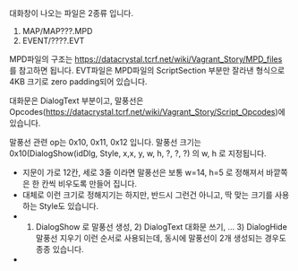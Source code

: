 대화창이 나오는 파일은 2종류 입니다.
1. MAP/MAP???.MPD
2. EVENT/????.EVT

MPD파일의 구조는 https://datacrystal.tcrf.net/wiki/Vagrant_Story/MPD_files 를 참고하면 됩니다.
EVT파일은 MPD파일의 ScriptSection 부분만 잘라낸 형식으로 4KB 크기로 zero padding되어 있습니다.

대화문은 DialogText 부분이고, 말풍선은 Opcodes(https://datacrystal.tcrf.net/wiki/Vagrant_Story/Script_Opcodes)에 있습니다.

말풍선 관련 op는 0x10, 0x11, 0x12 입니다.
말풍선 크기는 0x10(DialogShow(idDlg, Style, x,x, y, w, h, ?, ?, ?) 의 w, h 로 지정됩니다.

- 지문이 가로 12칸, 세로 3줄 이라면 말풍선은 보통 w=14, h=5 로 정해져서 바깥쪽은 한 칸씩 비우도록 만들어 집니다.
- 대체로 이런 크기로 정해지기는 하지만, 반드시 그런건 아니고, 딱 맞는 크기를 사용하는 Style도 있습니다. 
-   1) DialogShow 로 말풍선 생성, 2) DialogText 대화문 쓰기, ... 3) DialogHide 말풍선 지우기 이런 순서로 사용되는데, 동시에 말풍선이 2개 생성되는 경우도 종종 있습니다.
- 
       
